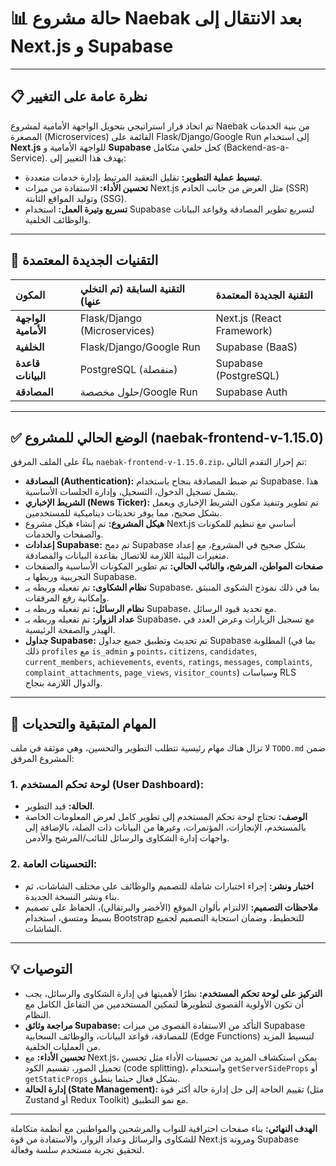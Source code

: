 # 📊 حالة مشروع Naebak بعد الانتقال إلى Next.js و Supabase

---

## 📋 نظرة عامة على التغيير

تم اتخاذ قرار استراتيجي بتحويل الواجهة الأمامية لمشروع Naebak من بنية الخدمات المصغرة (Microservices) القائمة على Flask/Django/Google Run إلى استخدام **Next.js** للواجهة الأمامية و **Supabase** كحل خلفي متكامل (Backend-as-a-Service). يهدف هذا التغيير إلى:

*   **تبسيط عملية التطوير:** تقليل التعقيد المرتبط بإدارة خدمات متعددة.
*   **تحسين الأداء:** الاستفادة من ميزات Next.js مثل العرض من جانب الخادم (SSR) وتوليد المواقع الثابتة (SSG).
*   **تسريع وتيرة العمل:** استخدام Supabase لتسريع تطوير المصادقة وقواعد البيانات والوظائف الخلفية.

---

## 🚀 التقنيات الجديدة المعتمدة

| المكون         | التقنية السابقة (تم التخلي عنها) | التقنية الجديدة المعتمدة |
| :------------- | :------------------------------- | :----------------------- |
| **الواجهة الأمامية** | Flask/Django (Microservices)     | Next.js (React Framework) |
| **الخلفية**     | Flask/Django/Google Run          | Supabase (BaaS)          |
| **قاعدة البيانات** | PostgreSQL (منفصلة)              | Supabase (PostgreSQL)    |
| **المصادقة**    | حلول مخصصة/Google Run            | Supabase Auth            |

---

## ✅ الوضع الحالي للمشروع (naebak-frontend-v-1.15.0)

بناءً على الملف المرفق `naebak-frontend-v-1.15.0.zip`، تم إحراز التقدم التالي:

*   **المصادقة (Authentication):** تم ضبط المصادقة بنجاح باستخدام Supabase. هذا يشمل تسجيل الدخول، التسجيل، وإدارة الجلسات الأساسية.
*   **الشريط الإخباري (News Ticker):** تم تطوير وتنفيذ مكون الشريط الإخباري ويعمل بشكل صحيح، مما يوفر تحديثات ديناميكية للمستخدمين.
*   **هيكل المشروع:** تم إنشاء هيكل مشروع Next.js أساسي مع تنظيم للمكونات والصفحات والخدمات.
*   **إعدادات Supabase:** تم دمج Supabase بشكل صحيح في المشروع، مع إعداد متغيرات البيئة اللازمة للاتصال بقاعدة البيانات والمصادقة.
*   **صفحات المواطن، المرشح، والنائب الحالي:** تم تطوير المكونات الأساسية والصفحات التجريبية وربطها بـ Supabase.
*   **نظام الشكاوى:** تم تفعيله وربطه بـ Supabase، بما في ذلك نموذج الشكوى المنبثق وإمكانية رفع المرفقات.
*   **نظام الرسائل:** تم تفعيله وربطه بـ Supabase، مع تحديد قيود الرسائل.
*   **عداد الزوار:** تم تفعيله وربطه بـ Supabase، مع تسجيل الزيارات وعرض العدد في الهيدر والصفحة الرئيسية.
*   **جداول Supabase:** تم تحديث وتطبيق جميع جداول Supabase المطلوبة (بما في ذلك `profiles` مع `is_admin` و `points`، `citizens`, `candidates`, `current_members`, `achievements`, `events`, `ratings`, `messages`, `complaints`, `complaint_attachments`, `page_views`, `visitor_counts`) وسياسات RLS والدوال اللازمة بنجاح.

---

## 🚧 المهام المتبقية والتحديات

لا تزال هناك مهام رئيسية تتطلب التطوير والتحسين، وهي موثقة في ملف `TODO.md` ضمن المشروع المرفق:

### **1. لوحة تحكم المستخدم (User Dashboard):**
*   **الحالة:** قيد التطوير.
*   **الوصف:** تحتاج لوحة تحكم المستخدم إلى تطوير كامل لعرض المعلومات الخاصة بالمستخدم، الإنجازات، المؤتمرات، وغيرها من البيانات ذات الصلة، بالإضافة إلى واجهات إدارة الشكاوى والرسائل للنائب/المرشح والأدمن.

### **2. التحسينات العامة:**
*   **اختبار ونشر:** إجراء اختبارات شاملة للتصميم والوظائف على مختلف الشاشات، ثم بناء ونشر النسخة الجديدة.
*   **ملاحظات التصميم:** الالتزام بألوان الموقع (الأخضر والبرتقالي)، الحفاظ على تصميم بسيط ومتسق، استخدام Bootstrap للتخطيط، وضمان استجابة التصميم لجميع الشاشات.

---

## 💡 التوصيات

*   **التركيز على لوحة تحكم المستخدم:** نظرًا لأهميتها في إدارة الشكاوى والرسائل، يجب أن تكون الأولوية القصوى لتطويرها لتمكين المستخدمين من التفاعل الكامل مع النظام.
*   **مراجعة وثائق Supabase:** التأكد من الاستفادة القصوى من ميزات Supabase للمصادقة، قواعد البيانات، والوظائف السحابية (Edge Functions) لتبسيط المزيد من العمليات الخلفية.
*   **تحسين الأداء:** مع Next.js، يمكن استكشاف المزيد من تحسينات الأداء مثل تحسين تحميل الصور، تقسيم الكود (code splitting)، واستخدام `getServerSideProps` أو `getStaticProps` بشكل فعال حيثما ينطبق.
*   **إدارة الحالة (State Management):** تقييم الحاجة إلى حل إدارة حالة أكثر قوة (مثل Zustand أو Redux Toolkit) مع نمو التطبيق.

---

**الهدف النهائي:** بناء صفحات احترافية للنواب والمرشحين والمواطنين مع أنظمة متكاملة للشكاوى والرسائل وعداد الزوار، والاستفادة من قوة Next.js ومرونة Supabase لتحقيق تجربة مستخدم سلسة وفعالة.
